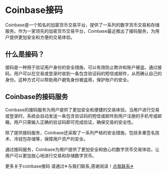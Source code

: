 # Coinbase接码

Coinbase是一个知名的加密货币交易平台，提供了一系列的数字货币交易和存储服务。作为一家领先的加密货币交易平台，Coinbase最近推出了接码服务，为用户提供更加安全和方便的交易体验。

## 什么是接码？

接码是一种用于验证用户身份的安全措施，可以有效防止欺诈和账户被盗。通过接码，用户可以在交易或登录时收到一条包含验证码的短信或邮件，从而确认自己的身份。这种方式可以帮助用户避免身份被盗用，保护账户的安全。

## Coinbase的接码服务

Coinbase的接码服务为用户提供了更加安全和便捷的交易体验。当用户进行交易或登录时，系统会自动发送一条包含验证码的短信或邮件到用户注册的手机号或邮箱，用户只需输入正确的验证码即可完成验证，确保交易的安全性。

除了提供接码服务，Coinbase还采取了一系列严格的安全措施，包括多重签名技术、冷钱包存储等，保障用户资产的安全。

通过接码服务，Coinbase为用户提供了更加安全和放心的数字货币交易体验，让用户可以更加放心地进行交易和存储数字货币。

更多关于coinbase接码 请通过✈与我们联系,感谢阅读！[点我联系✈](https://www.G208.com)